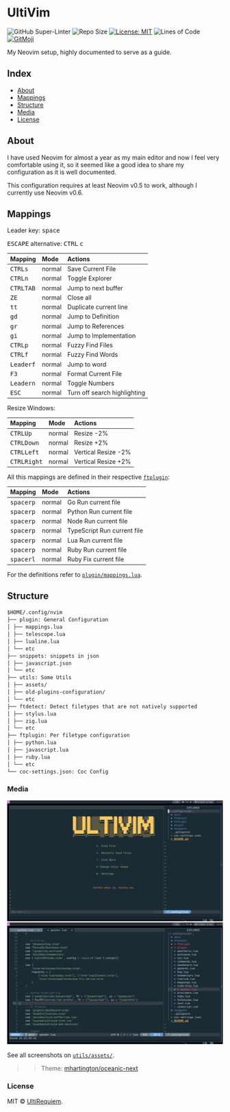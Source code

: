 # UltiVim

![GitHub Super-Linter](https://github.com/UltiRequiem/UltiVim/workflows/Lint%20Code%20Base/badge.svg)
![Repo Size](https://img.shields.io/github/repo-size/ultirequiem/UltiVim?style=flat-square&label=Repo)
[![License: MIT](https://img.shields.io/badge/License-MIT-blue.svg)](https://opensource.org/licenses/MIT)
![Lines of Code](https://img.shields.io/tokei/lines/github.com/UltiRequiem/UltiVim?color=blue&label=Total%20Lines)
[![GitMoji](https://img.shields.io/badge/Gitmoji-%F0%9F%8E%A8%20-FFDD67.svg)](https://gitmoji.dev)

My Neovim setup, highly documented to serve as a guide.

## Index

- [About](#About)
- [Mappings](#Mappings)
- [Structure](#Structure)
- [Media](#Media)
- [License](#License)

## About

I have used Neovim for almost a year as my main editor and now I feel very
comfortable using it, so it seemed like a good idea to share my configuration
as it is well documented.

This configuration requires at least Neovim v0.5 to work,
although I currently use Neovim v0.6.

## Mappings

Leader key: <kbd>space</kbd>

<kbd>ESCAPE</kbd> alternative: <kbd>CTRL</kbd> <kbd>c</kbd>

| Mapping                       | Mode   | Actions                      |
| :---------------------------- | :----- | :--------------------------- |
| <kbd>CTRL</kbd><kbd>s</kbd>   | normal | Save Current File            |
| <kbd>CTRL</kbd><kbd>n</kbd>   | normal | Toggle Explorer              |
| <kbd>CTRL</kbd><kbd>TAB</kbd> | normal | Jump to next buffer          |
| <kbd>ZE</kbd>                 | normal | Close all                    |
| <kbd>tt</kbd>                 | normal | Duplicate current line       |
| <kbd>gd</kbd>                 | normal | Jump to Definition           |
| <kbd>gr</kbd>                 | normal | Jump to References           |
| <kbd>gi</kbd>                 | normal | Jump to Implementation       |
| <kbd>CTRL</kbd><kbd>p</kbd>   | normal | Fuzzy Find Files             |
| <kbd>CTRL</kbd><kbd>f</kbd>   | normal | Fuzzy Find Words             |
| <kbd>Leader</kbd><kbd>f</kbd> | normal | Jump to word                 |
| <kbd>F3</kbd>                 | normal | Format Current File          |
| <kbd>Leader</kbd><kbd>n</kbd> | normal | Toggle Numbers               |
| <kbd>ESC</kbd>                | normal | Turn off search highlighting |

Resize Windows:

| Mapping                         | Mode   | Actions             |
| :------------------------------ | :----- | :------------------ |
| <kbd>CTRL</kbd><kbd>Up</kbd>    | normal | Resize -2%          |
| <kbd>CTRL</kbd><kbd>Down</kbd>  | normal | Resize +2%          |
| <kbd>CTRL</kbd><kbd>Left</kbd>  | normal | Vertical Resize -2% |
| <kbd>CTRL</kbd><kbd>Right</kbd> | normal | Vertical Resize +2% |

All this mappings are defined in their respective [`ftplugin`](./ftplugin/):

| Mapping                       | Mode   | Actions                     |
| :---------------------------- | :----- | :-------------------------- |
| <kbd>space</kbd><kbd>rp</kbd> | normal | Go Run current file         |
| <kbd>space</kbd><kbd>rp</kbd> | normal | Python Run current file     |
| <kbd>space</kbd><kbd>rp</kbd> | normal | Node Run current file       |
| <kbd>space</kbd><kbd>rp</kbd> | normal | TypeScript Run current file |
| <kbd>space</kbd><kbd>rp</kbd> | normal | Lua Run current file        |
| <kbd>space</kbd><kbd>rp</kbd> | normal | Ruby Run current file       |
| <kbd>space</kbd><kbd>rl</kbd> | normal | Ruby Fix current file       |

For the definitions refer to [`plugin/mappings.lua`](./plugin/mappings.lua).

## Structure

```markdown
$HOME/.config/nvim
├── plugin: General Configuration
│ ├── mappings.lua
│ ├── telescope.lua
│ ├── lualine.lua
│ └── etc
├── snippets: snippets in json
│ ├── javascript.json
│ └── etc
├── utils: Some Utils
│ ├── assets/
│ ├── old-plugins-configuration/
│ └── etc
├── ftdetect: Detect filetypes that are not natively supported
│ ├── stylus.lua
│ ├── zig.lua
│ └── etc
├── ftplugin: Per filetype configuration
│ ├── python.lua
│ ├── javascript.lua
│ ├── ruby.lua
│ └── etc
└── coc-settings.json: Coc Config
```

### Media

![Dashboard Screenshot](./utils/assets/dashboard.png)
![Text Editor Screenshot](./utils/assets/text-editing.png)

See all screenshots on [`utils/assets/`](./utils/assets).

> > Theme: [mhartington/oceanic-next](https://github.com/mhartington/oceanic-next)

### License

MIT © [UltiRequiem](https://github.com/UltiRequiem).
